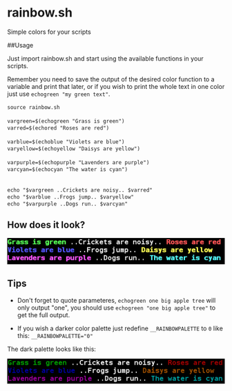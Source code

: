 rainbow.sh
==========

Simple colors for your scripts


##Usage

Just import rainbow.sh and start using the available functions in your scripts.

Remember you need to save the output of the desired color function to a variable and print that later, or if you wish to print the whole text in one color just use `echogreen "my green text"`.

~~~~
source rainbow.sh 

vargreen=$(echogreen "Grass is green")
varred=$(echored "Roses are red")

varblue=$(echoblue "Violets are blue")
varyellow=$(echoyellow "Daisys are yellow")

varpurple=$(echopurple "Lavenders are purple")
varcyan=$(echocyan "The water is cyan")


echo "$vargreen ..Crickets are noisy.. $varred"
echo "$varblue ..Frogs jump.. $varyellow"
echo "$varpurple ..Dogs run.. $varcyan"
~~~~

## How does it look?

![Light palette](light.png)

## Tips

* Don't forget to quote parameteres, `echogreen one big apple tree` will only output "one", you should use `echogreen "one big apple tree"` to get the full output.


* If you wish a darker color palette just redefine `__RAINBOWPALETTE` to `0` like this: `__RAINBOWPALETTE="0"`

The dark palette looks like this:

![Dark palette](dark.png)

